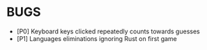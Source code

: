 # BUGS

- [P0] Keyboard keys clicked repeatedly counts towards guesses
- [P1] Languages eliminations ignoring Rust on first game
